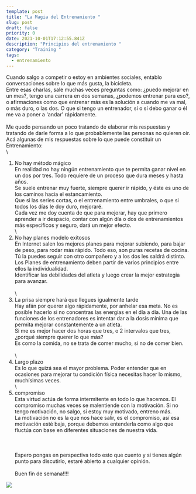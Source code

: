 ```yaml
---
template: post
title: "La Magia del Entrenamiento "
slug: post
draft: false
priority: 0
date: 2021-10-01T17:12:55.841Z
description: "Principios del entrenamiento "
category: "Training "
tags:
  - entrenamiento
---
```

Cuando salgo a competir o estoy en ambientes sociales, entablo conversaciones sobre lo que más gusta, la bicicleta.\
Entre esas charlas, sale muchas veces preguntas como: ¿puedo mejorar en un mes?, tengo una carrera en dos semanas, ¿podemos entrenar para eso?, o afirmaciones como que entrenar más es la solución a cuando me va mal, o más duro, o las dos. O que si tengo un entrenador, sí o sí debo ganar o él me va a poner a 'andar' rápidamente.\
\
Me quedo pensando un poco tratando de elaborar mis respuestas y tratando de darle forma a lo que probablemente las personas no quieren oír.\
Acá algunas de mis respuestas sobre lo que puede constituir un Entrenamiento:\
\
1. No hay método mágico\
En realidad no hay ningún entrenamiento que te permita ganar nivel en un dos por tres. Todo requiere de un proceso que dura meses y hasta años.\
Se suele entrenar muy fuerte, siempre querer ir rápido, y éste es uno de los caminos hacia el estancamiento.\
Que si las series cortas, o el entrenamiento entre umbrales, o que si todos los días le doy duro, mejoraré.\
Cada vez me doy cuenta de que para mejorar, hay que primero aprender a ir despacio, contar con algún día o dos de entrenamientos más específicos y seguro, dará un mejor efecto.\
\
2. No hay planes modelo exitosos\
En Internet salen los mejores planes para mejorar subiendo, para bajar de peso, para rodar más rápido. Todo eso, son puras recetas de cocina. Tú la puedes seguir con otro compañero y a los dos les saldrá distinto.\
Los Planes de entrenamiento deben partir de varios principios entre ellos la individualidad.\
Identificar las debilidades del atleta y luego crear la mejor estrategia para avanzar.\
\
\
3. La prisa siempre hará que llegues igualmente tarde\
Hay afán por querer algo rápidamente, por anhelar esa meta. No es posible hacerlo si no concentras las energías en el día a día. Una de las funciones de los entrenadores es intentar dar a la dosis mínima que permita mejorar constantemente a un atleta.\
Si me es mejor hacer dos horas que tres, o 2 intervalos que tres, ¿porqué siempre querer lo que más?\
Es como la comida, no se trata de comer mucho, si no de comer bien.\
\
\
4. Largo plazo\
Es lo que quizá sea el mayor problema. Poder entender que en ocasiones para mejorar tu condición física necesitas hacer lo mismo, muchísimas veces.\
\
5. compromiso\
Esta virtud actúa de forma intermitente en todo lo que hacemos. El compromiso muchas veces se malentiende con la motivación. Si no tengo motivación, no salgo, si estoy muy motivado, entreno más.\
La motivación no es la que nos hace salir, es el compromiso, así esa motivación esté baja, porque debemos entenderla como algo que fluctúa con base en diferentes situaciones de nuestra vida.\
\
\
\
Espero pongas en perspectiva todo esto que cuento y si tienes algún punto para discutirlo, estaré abierto a cualquier opinión.\
\
Buen fin de semana!!!!

![](/media/a102e790-1625-422e-bb8c-e0c1a14dfaa0.jpeg)